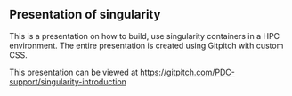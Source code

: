Presentation of singularity
---------------------------

This is a presentation on how to build, use singularity containers
in a HPC environment.
The entire presentation is created using Gitpitch with custom CSS.

This presentation can be viewed at
https://gitpitch.com/PDC-support/singularity-introduction
